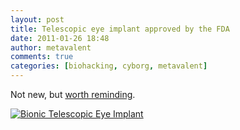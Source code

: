 ```yaml
---
layout: post
title: Telescopic eye implant approved by the FDA
date: 2011-01-26 18:48
author: metavalent
comments: true
categories: [biohacking, cyborg, metavalent]
---
```

Not new, but <a href="http://www.engadget.com/2010/07/08/telescopic-eye-implant-approved-by-the-fda/" target="_blank">worth reminding</a>.

<a href="http://www.engadget.com/2010/07/08/telescopic-eye-implant-approved-by-the-fda/" target="_blank"><img src="http://metavalent.com/assets/images/bionic.telescopic.eye.jpg" alt="Bionic Telescopic Eye Implant" /></a>
